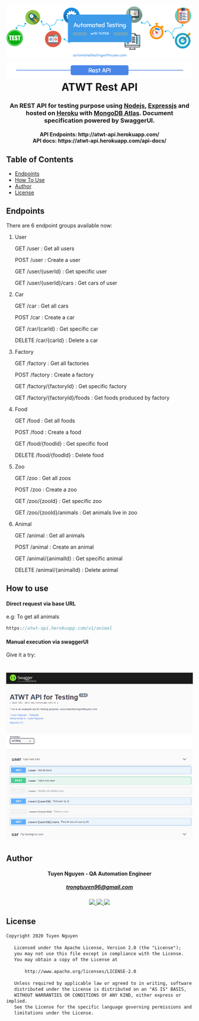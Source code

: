 <h1 align="center">
  <br>
  <a href="background"><img src="https://github.com/trongtuyen96/atwt-api/blob/master/covers/ATWT_background.PNG" alt="background"></a>
    <a href="background"><img src="https://github.com/trongtuyen96/atwt-api/blob/master/covers/rest_api.PNG" alt="background"></a>
  <br>
  ATWT Rest API
  <br>
</h1>

<h3 align="center" style="bold">An REST API for testing purpose using <a href="https://nodejs.org/en/">Nodejs</a>, <a href="https://expressjs.com/">Expressjs</a> and hosted on <a href="https://dashboard.heroku.com/">Heroku</a> with <a href="https://www.mongodb.com/cloud/atlas">MongoDB Atlas</a>. Document specification powered by SwaggerUI.</h3>


<h4 align="center">API Endpoints: http://atwt-api.herokuapp.com/
  <br>API docs: https://atwt-api.herokuapp.com/api-docs/</h4>

## Table of Contents

- [Endpoints](#endpoints)
- [How To Use](#how-to-use)
- [Author](#author)
- [License](#license)

## Endpoints
There are 6 endpoint groups available now:
1. User
   
   GET  /user : Get all users
   
   POST /user : Create a user
   
   GET  /user/{userId} : Get specific user
   
   GET  /user/{userId}/cars : Get cars of user
   
2. Car
   
   GET  /car : Get all cars
   
   POST /car : Create a car
   
   GET  /car/{carId} : Get specific car
   
   DELETE  /car/{carId} : Delete a car
   
3. Factory
   
   GET  /factory : Get all factories
   
   POST /factory : Create a factory
   
   GET  /factory/{factoryId} : Get specific factory
   
   GET  /factory/{factoryId}/foods : Get foods produced by factory
   
4. Food
   
   GET  /food : Get all foods
   
   POST /food : Create a food
   
   GET  /food/{foodId} : Get specific food
   
   DELETE  /food/{foodId} : Delete food

5. Zoo
   
   GET  /zoo : Get all zoos
   
   POST /zoo : Create a zoo
   
   GET  /zoo/{zooId} : Get specific zoo
   
   GET  /zoo/{zooId}/animals : Get animals live in zoo
   
6. Animal
   
   GET  /animal : Get all animals
   
   POST /animal : Create an animal
   
   GET  /animal/{animalId} : Get specific animal
   
   DELETE  /animal/{animalId} : Delete animal
   
## How to use
#### Direct request via base URL
e.g: To get all animals
```javascript
https://atwt-api.herokuapp.com/v1/animal
```

#### Manual execution via swaggerUI
Give it a try:
<h1 align="center">
  <a href="https://atwt-api.herokuapp.com/api-docs/"><img src="https://github.com/trongtuyen96/atwt-api/blob/master/covers/api_docs_demo.PNG" alt="background"></a>
</h1>

## Author

<h4 align="center">
	Tuyen Nguyen - QA Automation Engineer
	</h4>
	<h5 align="center">
	<a href="trongtuyen96@gmail.com">trongtuyen96@gmail.com</a>
	</h5>
<p align="center">
	 <a alt="Github" href="https://github.com/trongtuyen96">
    <img src="https://user-images.githubusercontent.com/25218255/47360756-794c1f00-d6fa-11e8-86fa-7b1c2e4dda92.png" width="50">
  </a>
		 <a alt="LinkedIn" href="https://www.linkedin.com/in/tuyen-nguyen-trong-516a69121/">
    <img src="https://user-images.githubusercontent.com/25218255/47360366-8583ac80-d6f9-11e8-8871-219802a9a162.png" width="50">
  </a>
		 <a alt="Facebook" href="https://www.facebook.com/tuyen.trong.3">
    <img src="https://user-images.githubusercontent.com/25218255/47360363-84eb1600-d6f9-11e8-8029-818481536200.png" width="50">
  </a>
</p>

## License

~~~~
Copyright 2020 Tuyen Nguyen

   Licensed under the Apache License, Version 2.0 (the "License");
   you may not use this file except in compliance with the License.
   You may obtain a copy of the License at

       http://www.apache.org/licenses/LICENSE-2.0

   Unless required by applicable law or agreed to in writing, software
   distributed under the License is distributed on an "AS IS" BASIS,
   WITHOUT WARRANTIES OR CONDITIONS OF ANY KIND, either express or implied.
   See the License for the specific language governing permissions and
   limitations under the License.
~~~~
